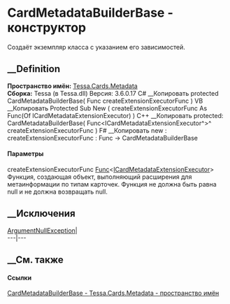 # CardMetadataBuilderBase - конструктор
Создаёт экземпляр класса с указанием его зависимостей.
## __Definition
 **Пространство имён:** [Tessa.Cards.Metadata](N_Tessa_Cards_Metadata.htm)  
 **Сборка:** Tessa (в Tessa.dll) Версия: 3.6.0.17
C# __Копировать
     protected CardMetadataBuilderBase(
    	Func<ICardMetadataExtensionExecutor> createExtensionExecutorFunc
    )
VB __Копировать
     Protected Sub New ( 
    	createExtensionExecutorFunc As Func(Of ICardMetadataExtensionExecutor)
    )
C++ __Копировать
     protected:
    CardMetadataBuilderBase(
    	Func<ICardMetadataExtensionExecutor^>^ createExtensionExecutorFunc
    )
F# __Копировать
     new : 
            createExtensionExecutorFunc : Func<ICardMetadataExtensionExecutor> -> CardMetadataBuilderBase
#### Параметры
createExtensionExecutorFunc
[Func](https://learn.microsoft.com/dotnet/api/system.func-1)<[ICardMetadataExtensionExecutor](T_Tessa_Cards_Extensions_ICardMetadataExtensionExecutor.htm)>
     Функция, создающая объект, выполняющий расширения для метаинформации по типам карточек. Функция не должна быть равна null и не должна возвращать null. 
## __Исключения
[ArgumentNullException](https://learn.microsoft.com/dotnet/api/system.argumentnullexception)|  
---|---  
##  __См. также
#### Ссылки
[CardMetadataBuilderBase -
](T_Tessa_Cards_Metadata_CardMetadataBuilderBase.htm)
[Tessa.Cards.Metadata - пространство имён](N_Tessa_Cards_Metadata.htm)
